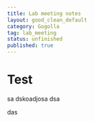 ```yaml
---
title: Lab meeting notes
layout: good_clean_default
category: Gogolla
tag: lab_meeting
status: unfinished
published: true
---
```


# Test

sa
dskoadjosa
dsa

das
